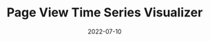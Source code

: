---
date: '2022-07-10'
title: 'Page View Time Series Visualizer'
external: 'https://replit.com/@beemarsh/Page-View-Time-Series-Visualizer?v=1'
tech:
  - Python
  - Replit
  - Matplotlib
  - Seaborn
  - Pandas
showInProjects: false
---